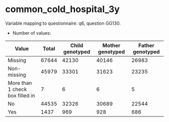 # common_cold_hospital_3y
Variable mapping to questionnaire: q6, question GG130.
- Number of values:

| Value | Total | Child genotyped | Mother genotyped | Father genotyped |
| ----- | ----- | --------------- | ---------------- | ---------------- |
| Missing | 67644 | 42130 | 40146 | 26983 |
| Non-missing | 45979 | 33301 | 31623 | 23235 |
| More than 1 check box filled in | 7 | 6 | 6 |5 |
| No | 44535 | 32326 | 30689 |22544 |
| Yes | 1437 | 969 | 928 |686 |



